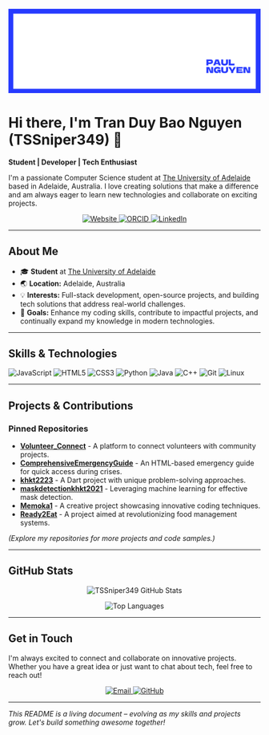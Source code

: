<!-- Profile Banner (Optional: add your custom banner image URL) -->
<p align="center">
  <img src="https://raw.githubusercontent.com/TSSniper349/TSSniper349/main/banner.png" alt="Banner" style="max-width:100%;">
</p>

# Hi there, I'm Tran Duy Bao Nguyen (TSSniper349) 👋

**Student | Developer | Tech Enthusiast**

I'm a passionate Computer Science student at [The University of Adelaide](https://www.adelaide.edu.au/) based in Adelaide, Australia. I love creating solutions that make a difference and am always eager to learn new technologies and collaborate on exciting projects.

<p align="center">
  <a href="https://tssniper349.github.io/" target="_blank">
    <img src="https://img.shields.io/badge/Personal%20Website-Visit-blue?style=for-the-badge&logo=google-chrome" alt="Website"/>
  </a>
  <a href="https://orcid.org/0009-0005-3216-9753" target="_blank">
    <img src="https://img.shields.io/badge/ORCID-View-orange?style=for-the-badge&logo=orcid" alt="ORCID"/>
  </a>
  <a href="https://www.linkedin.com/in/tssniper349" target="_blank">
    <img src="https://img.shields.io/badge/LinkedIn-Connect-blue?style=for-the-badge&logo=linkedin" alt="LinkedIn"/>
  </a>
</p>

---

## About Me

- 🎓 **Student** at [The University of Adelaide](https://www.adelaide.edu.au/)
- 🌏 **Location:** Adelaide, Australia
- 💡 **Interests:** Full-stack development, open-source projects, and building tech solutions that address real-world challenges.
- 🎯 **Goals:** Enhance my coding skills, contribute to impactful projects, and continually expand my knowledge in modern technologies.

---

## Skills & Technologies

<p align="left">
  <img alt="JavaScript" src="https://img.shields.io/badge/-JavaScript-F7DF1E?style=flat-square&logo=javascript&logoColor=black" />
  <img alt="HTML5" src="https://img.shields.io/badge/-HTML5-E34F26?style=flat-square&logo=html5&logoColor=white" />
  <img alt="CSS3" src="https://img.shields.io/badge/-CSS3-1572B6?style=flat-square&logo=css3" />
  <img alt="Python" src="https://img.shields.io/badge/-Python-3776AB?style=flat-square&logo=python&logoColor=white" />
  <img alt="Java" src="https://img.shields.io/badge/-Java-007396?style=flat-square&logo=java&logoColor=white" />
  <img alt="C++" src="https://img.shields.io/badge/-C++-00599C?style=flat-square&logo=cplusplus&logoColor=white" />
  <img alt="Git" src="https://img.shields.io/badge/-Git-F05032?style=flat-square&logo=git&logoColor=white" />
  <img alt="Linux" src="https://img.shields.io/badge/-Linux-FCC624?style=flat-square&logo=linux&logoColor=black" />
</p>

---

## Projects & Contributions

### Pinned Repositories

- [**Volunteer_Connect**](https://github.com/TSSniper349/Volunteer_Connect) - A platform to connect volunteers with community projects.
- [**ComprehensiveEmergencyGuide**](https://github.com/TSSniper349/ComprehensiveEmergencyGuide) - An HTML-based emergency guide for quick access during crises.
- [**khkt2223**](https://github.com/TSSniper349/khkt2223) - A Dart project with unique problem-solving approaches.
- [**maskdetectionkhkt2021**](https://github.com/TSSniper349/maskdetectionkhkt2021) - Leveraging machine learning for effective mask detection.
- [**Memoka1**](https://github.com/TSSniper349/Memoka1) - A creative project showcasing innovative coding techniques.
- [**Ready2Eat**](https://github.com/TSSniper349/Ready2Eat) - A project aimed at revolutionizing food management systems.

*(Explore my repositories for more projects and code samples.)*

---

## GitHub Stats

<p align="center">
  <img src="https://github-readme-stats.vercel.app/api?username=TSSniper349&show_icons=true&theme=radical" alt="TSSniper349 GitHub Stats" />
</p>

<p align="center">
  <img src="https://github-readme-stats.vercel.app/api/top-langs/?username=TSSniper349&layout=compact&theme=radical" alt="Top Languages" />
</p>

---

## Get in Touch

I'm always excited to connect and collaborate on innovative projects. Whether you have a great idea or just want to chat about tech, feel free to reach out!

<p align="center">
  <a href="mailto:your-email@example.com" target="_blank">
    <img src="https://img.shields.io/badge/Email-Contact-blue?style=for-the-badge&logo=gmail" alt="Email"/>
  </a>
  <a href="https://github.com/TSSniper349" target="_blank">
    <img src="https://img.shields.io/badge/GitHub-Follow-black?style=for-the-badge&logo=github" alt="GitHub"/>
  </a>
</p>

---

*This README is a living document – evolving as my skills and projects grow. Let's build something awesome together!*

